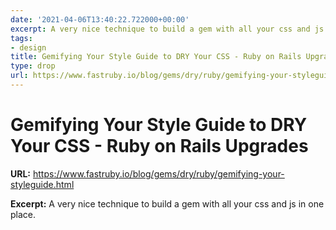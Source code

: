 ```yaml
---
date: '2021-04-06T13:40:22.722000+00:00'
excerpt: A very nice technique to build a gem with all your css and js in one place.
tags:
- design
title: Gemifying Your Style Guide to DRY Your CSS - Ruby on Rails Upgrades
type: drop
url: https://www.fastruby.io/blog/gems/dry/ruby/gemifying-your-styleguide.html
---
```


# Gemifying Your Style Guide to DRY Your CSS - Ruby on Rails Upgrades

**URL:** https://www.fastruby.io/blog/gems/dry/ruby/gemifying-your-styleguide.html

**Excerpt:** A very nice technique to build a gem with all your css and js in one place.
